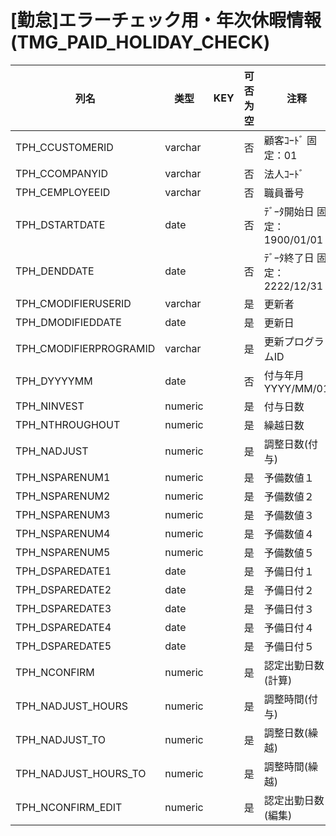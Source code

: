 # [勤怠]エラーチェック用・年次休暇情報                                         (TMG_PAID_HOLIDAY_CHECK)
| 列名   | 类型   | KEY  | 可否为空 | 注释   |
| ---- | ---- | ---- | ---- | ---- |
|TPH_CCUSTOMERID|varchar||否|顧客ｺｰﾄﾞ                        固定：01                                                       |
|TPH_CCOMPANYID|varchar||否|法人ｺｰﾄﾞ                                                                                    |
|TPH_CEMPLOYEEID|varchar||否|職員番号                                                                                      |
|TPH_DSTARTDATE|date||否|ﾃﾞｰﾀ開始日                       固定：1900/01/01                                               |
|TPH_DENDDATE|date||否|ﾃﾞｰﾀ終了日                       固定：2222/12/31                                               |
|TPH_CMODIFIERUSERID|varchar||是|更新者                                                                                       |
|TPH_DMODIFIEDDATE|date||是|更新日                                                                                       |
|TPH_CMODIFIERPROGRAMID|varchar||是|更新プログラムID                                                                                 |
|TPH_DYYYYMM|date||否|付与年月                          YYYY/MM/01                                                  |
|TPH_NINVEST|numeric||是|付与日数                                                                                      |
|TPH_NTHROUGHOUT|numeric||是|繰越日数                                                                                      |
|TPH_NADJUST|numeric||是|調整日数(付与)|
|TPH_NSPARENUM1|numeric||是|予備数値１                                                                                     |
|TPH_NSPARENUM2|numeric||是|予備数値２                                                                                     |
|TPH_NSPARENUM3|numeric||是|予備数値３                                                                                     |
|TPH_NSPARENUM4|numeric||是|予備数値４                                                                                     |
|TPH_NSPARENUM5|numeric||是|予備数値５                                                                                     |
|TPH_DSPAREDATE1|date||是|予備日付１                                                                                     |
|TPH_DSPAREDATE2|date||是|予備日付２                                                                                     |
|TPH_DSPAREDATE3|date||是|予備日付３                                                                                     |
|TPH_DSPAREDATE4|date||是|予備日付４                                                                                     |
|TPH_DSPAREDATE5|date||是|予備日付５                                                                                     |
|TPH_NCONFIRM|numeric||是|認定出勤日数(計算)|
|TPH_NADJUST_HOURS|numeric||是|調整時間(付与)|
|TPH_NADJUST_TO|numeric||是|調整日数(繰越)|
|TPH_NADJUST_HOURS_TO|numeric||是|調整時間(繰越)|
|TPH_NCONFIRM_EDIT|numeric||是|認定出勤日数(編集)|
